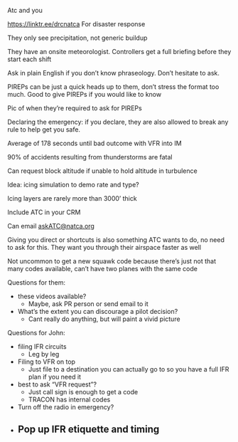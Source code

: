 Atc and you 

https://linktr.ee/drcnatca For disaster response 

They only see precipitation, not generic buildup 

They have an onsite meteorologist. Controllers get a full briefing before they start each shift 



Ask in plain English if you don’t know phraseology. Don’t hesitate to ask.

PIREPs can be just a quick heads up to them, don’t stress the format too much. Good to give PIREPs if you would like to know 

Pic of when they’re required to ask for PIREPs 

Declaring the emergency: if you declare, they are also allowed to break any rule to help get you safe.

Average of 178 seconds until bad outcome with VFR into IM 

90% of accidents resulting from thunderstorms are fatal

Can request block altitude if unable to hold altitude in turbulence 

Idea: icing simulation to demo rate and type?

Icing layers are rarely more than 3000’ thick 

Include ATC in your CRM

Can email askATC@natca.org

Giving you direct or shortcuts is also something ATC wants to do, no need to ask for this. They want you through their airspace faster as well 

Not uncommon to get a new squawk code because there’s just not that many codes available, can’t have two planes with the same code 

Questions for them:
- these videos available?
	- Maybe, ask PR person or send email to it
- What’s the extent you can discourage a pilot decision?
	- Cant really do anything, but will paint a vivid picture 

Questions for John:
- filing IFR circuits
	- Leg by leg 
- Filing to VFR on top
	- Just file to a destination you can actually go to so you have a full IFR plan if you need it
- best to ask “VFR request”?
	- Just call sign is enough to get a code
	- TRACON has internal codes
- Turn off the radio in emergency?
- Pop up IFR etiquette and timing 
	- 